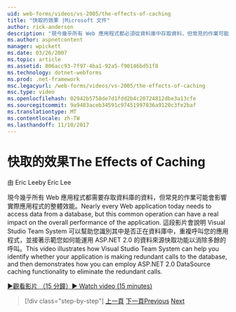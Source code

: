```yaml
---
uid: web-forms/videos/vs-2005/the-effects-of-caching
title: "快取的效果 |Microsoft 文件"
author: rick-anderson
description: "現今幾乎所有 Web 應用程式都必須從資料庫中存取資料，但常見的作業可能會影響實際的整體效能..."
ms.author: aspnetcontent
manager: wpickett
ms.date: 03/26/2007
ms.topic: article
ms.assetid: 806acc93-7f97-4ba1-92a5-f90146bd51f8
ms.technology: dotnet-webforms
ms.prod: .net-framework
msc.legacyurl: /web-forms/videos/vs-2005/the-effects-of-caching
msc.type: video
ms.openlocfilehash: 02942b5758de7d1fdd2b4c20724812dbe3a13cfe
ms.sourcegitcommit: 9a9483aceb34591c97451997036a9120c3fe2baf
ms.translationtype: MT
ms.contentlocale: zh-TW
ms.lasthandoff: 11/10/2017
---
```

<a name="the-effects-of-caching"></a><span data-ttu-id="50aa6-103">快取的效果</span><span class="sxs-lookup"><span data-stu-id="50aa6-103">The Effects of Caching</span></span>
====================
<span data-ttu-id="50aa6-104">由 Eric Lee</span><span class="sxs-lookup"><span data-stu-id="50aa6-104">by Eric Lee</span></span>

<span data-ttu-id="50aa6-105">現今幾乎所有 Web 應用程式都需要存取資料庫的資料，但常見的作業可能會影響實際應用程式的整體效能。</span><span class="sxs-lookup"><span data-stu-id="50aa6-105">Nearly every Web application today needs to access data from a database, but this common operation can have a real impact on the overall performance of the application.</span></span> <span data-ttu-id="50aa6-106">這段影片會說明 Visual Studio Team System 可以幫助您識別其中是否正在資料庫中，重複呼叫您的應用程式，並接著示範您如何能運用 ASP.NET 2.0 的資料來源快取功能以消除多餘的呼叫。</span><span class="sxs-lookup"><span data-stu-id="50aa6-106">This video illustrates how Visual Studio Team System can help you identify whether your application is making redundant calls to the database, and then demonstrates how you can employ ASP.NET 2.0 DataSource caching functionality to eliminate the redundant calls.</span></span>

[<span data-ttu-id="50aa6-107">&#9654;觀看影片 （15 分鐘）</span><span class="sxs-lookup"><span data-stu-id="50aa6-107">&#9654; Watch video (15 minutes)</span></span>](https://channel9.msdn.com/Blogs/ASP-NET-Site-Videos/the-effects-of-caching)

>[!div class="step-by-step"]
<span data-ttu-id="50aa6-108">[上一頁](custom-extraction-rules-and-coded-web-tests.md)
[下一頁](using-the-load-test-agent.md)</span><span class="sxs-lookup"><span data-stu-id="50aa6-108">[Previous](custom-extraction-rules-and-coded-web-tests.md)
[Next](using-the-load-test-agent.md)</span></span>
